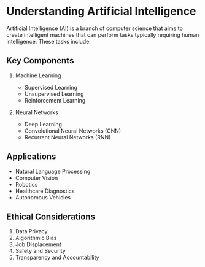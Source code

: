 # Understanding Artificial Intelligence

Artificial Intelligence (AI) is a branch of computer science that aims to create intelligent machines that can perform tasks typically requiring human intelligence. These tasks include:

## Key Components

1. Machine Learning

   - Supervised Learning
   - Unsupervised Learning
   - Reinforcement Learning

2. Neural Networks
   - Deep Learning
   - Convolutional Neural Networks (CNN)
   - Recurrent Neural Networks (RNN)

## Applications

- Natural Language Processing
- Computer Vision
- Robotics
- Healthcare Diagnostics
- Autonomous Vehicles

## Ethical Considerations

1. Data Privacy
2. Algorithmic Bias
3. Job Displacement
4. Safety and Security
5. Transparency and Accountability
